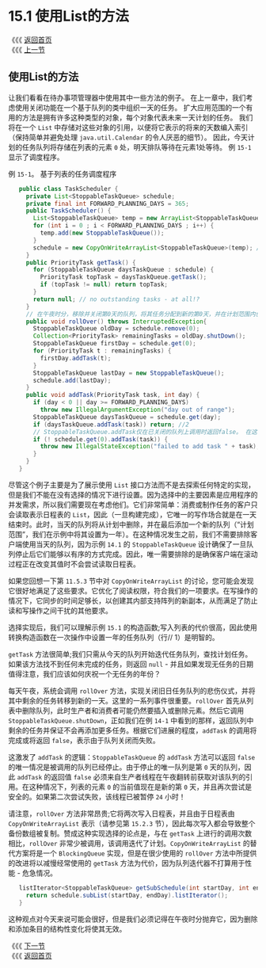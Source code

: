 # 15.1 使用List的方法

《《《 [返回首页](../../)   
 《《《 [上一节](./)

## 使用List的方法

让我们看看在待办事项管理器中使用其中一些方法的例子。 在上一章中，我们考虑使用关闭功能在一个基于队列的类中组织一天的任务。 扩大应用范围的一个有用的方法是拥有许多这种类型的对象，每个对象代表未来一天计划的任务。 我们将在一个 `List` 中存储对这些对象的引用，以便将它表示的将来的天数编入索引（保持简单并避免处理 `java.util.Calendar` 的令人厌恶的细节）。 因此，今天计划的任务队列将存储在列表的元素 `0` 处，明天排队等待在元素1处等待。 例 `15-1` 显示了调度程序。

例 `15-1`。 基于列表的任务调度程序

```java
   public class TaskScheduler {
     private List<StoppableTaskQueue> schedule;
     private final int FORWARD_PLANNING_DAYS = 365;
     public TaskScheduler() {
       List<StoppableTaskQueue> temp = new ArrayList<StoppableTaskQueue>();
       for (int i = 0 ; i < FORWARD_PLANNING_DAYS ; i++) {
         temp.add(new StoppableTaskQueue());
       }
       schedule = new CopyOnWriteArrayList<StoppableTaskQueue>(temp); //1
     }
     public PriorityTask getTask() {
       for (StoppableTaskQueue daysTaskQueue : schedule) {
         PriorityTask topTask = daysTaskQueue.getTask();
         if (topTask != null) return topTask;
       }
       return null; // no outstanding tasks - at all!?
     }
     // 在午夜时分，移除并关闭第0天的队列，将其任务分配到新的第0天，并在计划范围内创建新的一天队列
     public void rollOver() throws InterruptedException{
       StoppableTaskQueue oldDay = schedule.remove(0);
       Collection<PriorityTask> remainingTasks = oldDay.shutDown();
       StoppableTaskQueue firstDay = schedule.get(0);
       for (PriorityTask t : remainingTasks) {
         firstDay.addTask(t);
       }
       StoppableTaskQueue lastDay = new StoppableTaskQueue();
       schedule.add(lastDay);
     }
     public void addTask(PriorityTask task, int day) {
       if (day < 0 || day >= FORWARD_PLANNING_DAYS)
         throw new IllegalArgumentException("day out of range");
       StoppableTaskQueue daysTaskQueue = schedule.get(day);
       if (daysTaskQueue.addTask(task)) return; //2
       // StoppableTaskQueue.addTask仅在已关闭的队列上调用时返回false。 在这种情况下，它现在也会被移除，所以再次尝试是安全的。
       if (! schedule.get(0).addTask(task)) {
         throw new IllegalStateException("failed to add task " + task);
       }
     }
   }
```

尽管这个例子主要是为了展示使用 `List` 接口方法而不是去探索任何特定的实现，但是我们不能在没有选择的情况下进行设置。因为选择中的主要因素是应用程序的并发需求，所以我们需要现在考虑他们。它们非常简单：消费或制作任务的客户只会读取表示日程表的 `List`，因此（一旦构建完成），它唯一的写作场合就是在一天结束时。此时，当天的队列将从计划中删除，并在最后添加一个新的队列（“计划范围”，我们在示例中将其设置为一年）。在这种情况发生之前，我们不需要排除客户端使用当天的队列，因为示例 `14.1` 的 `StoppableTaskQueue` 设计确保了一旦队列停止后它们能够以有序的方式完成。因此，唯一需要排除的是确保客户端在滚动过程正在改变其值时不会尝试读取日程表。

如果您回想一下第 `11.5.3` 节中对 `CopyOnWriteArrayList` 的讨论，您可能会发现它很好地满足了这些要求。它优化了阅读权限，符合我们的一项要求。在写操作的情况下，它同步的时间足够长，以创建其内部支持阵列的新副本，从而满足了防止读和写操作之间干扰的其他要求。

选择实现后，我们可以理解示例 `15.1` 的构造函数;写入列表的代价很高，因此使用转换构造函数在一次操作中设置一年的任务队列（行// 1）是明智的。

`getTask` 方法很简单;我们只需从今天的队列开始迭代任务队列，查找计划任务。如果该方法找不到任何未完成的任务，则返回 `null` - 并且如果发现无任务的日期值得注意，我们应该如何庆祝一个无任务的年份？

每天午夜，系统会调用 `rollOver` 方法，实现关闭旧日任务队列的悲伤仪式，并将其中剩余的任务转移到新的一天。这里的一系列事件很重要。`rollOver` 首先从列表中删除队列，此时生产者和消费者可能仍然要插入或删除元素。然后它调用 `StoppableTaskQueue.shutDown`，正如我们在例 `14-1` 中看到的那样，返回队列中剩余的任务并保证不会再添加更多任务。根据它们进展的程度，`addTask` 的调用将完成或将返回 `false`，表示由于队列关闭而失败。

这激发了 `addTask` 的逻辑：`StoppableTaskQueue` 的 `addTask` 方法可以返回 `false` 的唯一情况是被调用的队列已经停止。由于停止的唯一队列是第 `0` 天的队列，因此 `addTask` 的返回值 `false` 必须来自生产者线程在午夜翻转前获取对该队列的引用。在这种情况下，列表的元素 `0` 的当前值现在是新的第 `0` 天，并且再次尝试是安全的。如果第二次尝试失败，该线程已被暂停 `24` 小时！

请注意，`rollOver` 方法非常昂贵;它将两次写入日程表，并且由于日程表由 `CopyOnWriteArrayList` 表示（请参见第 `15.2.3` 节），因此每次写入都会导致整个备份数组被复制。赞成这种实现选择的论点是，与在 `getTask` 上进行的调用次数相比，`rollOver` 非常少被调用，该调用迭代了计划。`CopyOnWriteArrayList` 的替代方案将是一个 `BlockingQueue` 实现，但是在很少使用的 `rollOver` 方法中所提供的改进将以减慢经常使用的 `getTask` 方法为代价，因为队列迭代器不打算用于性能 - 危急情况。

```java
   listIterator<StoppableTaskQueue> getSubSchedule(int startDay, int endDay) {
     return schedule.subList(startDay, endDay).listIterator();
   }
```

这种观点对今天来说可能会很好，但是我们必须记得在午夜时分抛弃它，因为删除和添加条目的结构性变化将使其无效。

《《《 [下一节](15.2-shi-xian-list.md)   
 《《《 [返回首页](../../)

